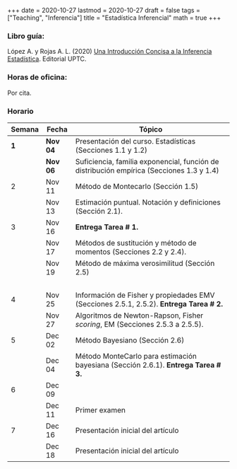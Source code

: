+++
date      = 2020-10-27
lastmod   = 2020-10-27
draft     = false
tags      = ["Teaching", "Inferencia"]
title     = "Estadística Inferencial"
math      = true
+++

### Libro guía:

López A. y Rojas A. L. (2020) [Una Introducción Concisa a la Inferencia Estadística](https://alexrojas.netlify.app/publication/ie/). Editorial UPTC.

### Horas de oficina: 

Por cita.

### Horario

Semana | Fecha | Tópico
---| ---| ---
**1** | **Nov 04** | Presentación del curso. Estadísticas (Secciones 1.1 y 1.2)
&nbsp;  | **Nov 06** | Suficiencia, familia exponencial, función de distribución empírica (Secciones 1.3 y 1.4)
2 | Nov 11 | Método de Montecarlo (Sección 1.5)
&nbsp;  | Nov 13 | Estimación puntual. Notación y definiciones (Sección 2.1). 
3 | Nov 16 | **Entrega Tarea # 1.**
&nbsp; | Nov 17 | Métodos de sustitución y método de momentos (Secciones 2.2 y 2.4).
&nbsp; | Nov 19 | Método de máxima verosimilitud (Sección 2.5)
&nbsp; | &nbsp; | &nbsp;
4 | Nov 25 | Información de Fisher y propiedades EMV (Secciones 2.5.1, 2.5.2). **Entrega Tarea # 2.**
&nbsp; | Nov 27 | Algoritmos de Newton-Rapson, Fisher *scoring*, EM (Secciones 2.5.3 a 2.5.5).
5 | Dec 02 | Método Bayesiano (Sección 2.6)
&nbsp; | Dec 04 | Método MonteCarlo para estimación bayesiana (Sección 2.6.1). **Entrega Tarea # 3.**
6 | Dec 09 | 
&nbsp; | Dec 11 | Primer examen
7 | Dec 16 | Presentación inicial del artículo
&nbsp; | Dec 18 | Presentación inicial del artículo

